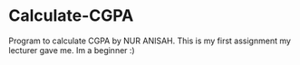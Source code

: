 # Calculate-CGPA
Program to calculate CGPA by NUR ANISAH. This is my first assignment my lecturer gave me. Im a beginner :)


